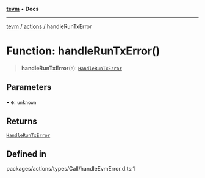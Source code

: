 [**tevm**](../../README.md) • **Docs**

***

[tevm](../../modules.md) / [actions](../README.md) / handleRunTxError

# Function: handleRunTxError()

> **handleRunTxError**(`e`): [`HandleRunTxError`](../type-aliases/HandleRunTxError.md)

## Parameters

• **e**: `unknown`

## Returns

[`HandleRunTxError`](../type-aliases/HandleRunTxError.md)

## Defined in

packages/actions/types/Call/handleEvmError.d.ts:1
